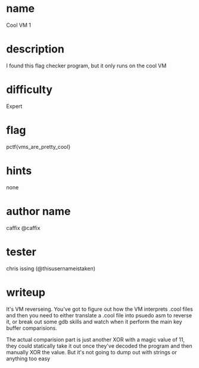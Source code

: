# name
Cool VM 1
# description
I found this flag checker program, but it only runs on the cool VM
# difficulty
Expert
# flag
pctf{vms_are_pretty_cool}
# hints
none
# author name
caffix @caffix
# tester
chris issing (@thisusernameistaken)
# writeup
It's VM reverseing. You've got to figure out how the VM interprets .cool files and then
you need to either translate a .cool file into psuedo asm to reverse it, or break out
some gdb skills and watch when it perform the main key buffer comparisions.

The actual comparision part is just another XOR with a magic value of 11, they could
statically take it out once they've decoded the program and then manually XOR the value.
But it's not going to dump out with strings or anything too easy
